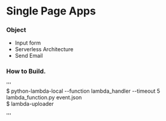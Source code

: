 # Single Page Apps


### Object
- Input form
- Serverless Architecture
- Send Email



### How to Build.

'''  
$ python-lambda-local --function lambda_handler --timeout 5 lambda_function.py event.json  
$ lambda-uploader

'''
